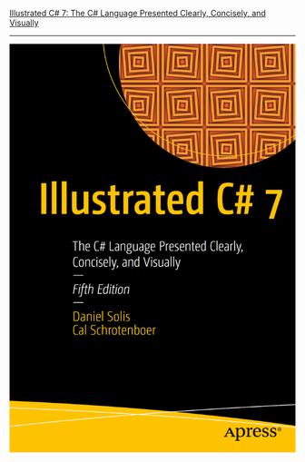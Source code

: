 [Illustrated C# 7: The C# Language Presented Clearly, Concisely, and Visually](https://www.apress.com/us/book/9781484232873)

---

![](./cover.png)